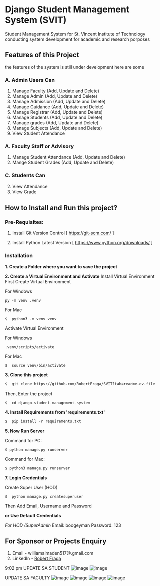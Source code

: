 # Django Student Management System (SVIT)

Student Management System for St. Vincent Institute of Technology
conducting system development for academic and research porposes

## Features of this Project
the features of the system is still under development
here are some

### A. Admin Users Can
1. Manage Faculty (Add, Update and Delete)
2. Manage Admin (Add, Update and Delete)
3. Manage Admission (Add, Update and Delete)
4. Manage Guidance (Add, Update and Delete)
5. Manage Registrar (Add, Update and Delete)
6. Manage Students (Add, Update and Delete)
7. Manage grades (Add, Update and Delete)
8. Manage Subjects (Add, Update and Delete)
9. View Student Attendance

### A. Faculty Staff or Advisory
1. Manage Student Attendance (Add, Update and Delete)
2. Mange Student Grades (Add, Update and Delete)

### C. Students Can
2. View Attendance
3. View Grade

## How to Install and Run this project?

### Pre-Requisites:
1. Install Git Version Control
[ https://git-scm.com/ ]

2. Install Python Latest Version
[ https://www.python.org/downloads/ ]

### Installation
**1. Create a Folder where you want to save the project**

**2. Create a Virtual Environment and Activate**
Install Virtual Environment First
Create Virtual Environment

For Windows
```
py -m venv .venv
```
For Mac
```
$  python3 -m venv venv
```

Activate Virtual Environment

For Windows
```
.venv/scripts/activate
```

For Mac
```
$  source venv/bin/activate
```

**3. Clone this project**
```
$  git clone https://github.com/RobertFraga/SVIT?tab=readme-ov-file
```

Then, Enter the project
```
$  cd django-student-management-system
```

**4. Install Requirements from 'requirements.txt'**
```python
$  pip install -r requirements.txt
```

**5. Now Run Server**

Command for PC:
```python
$ python manage.py runserver
```

Command for Mac:
```python
$ python3 manage.py runserver
```

**7. Login Credentials**

Create Super User (HOD)
```
$  python manage.py createsuperuser
```
Then Add Email, Username and Password

**or Use Default Credentials**

*For HOD /SuperAdmin*
Email: boogeyman
Password: 123


## For Sponsor or Projects Enquiry
1. Email - williamalmaden517@.gmail.com
2. LinkedIn - [Robert Fraga](https://www.linkedin.com/in/robert-fraga-2b592526a/ "Robert Fraga on LinkedIn")





9:02 pm UPDATE SA STUDENT
![image](https://github.com/user-attachments/assets/a122f369-9f2c-4fc1-9916-0738d08c03c9)
![image](https://github.com/user-attachments/assets/874edcf6-7adb-425a-8e64-86ca8b5586e3)



UPDATE SA FACULTY 
![image](https://github.com/user-attachments/assets/c714d2cb-8fa2-4589-81e3-c3187a8fe830)
![image](https://github.com/user-attachments/assets/8cd55858-5e65-4f84-b1eb-68a8831cc0fc)
![image](https://github.com/user-attachments/assets/f78d7b14-fb97-411a-8f59-dc0c9838b126)
![image](https://github.com/user-attachments/assets/b7ed94bb-a597-4304-b925-d82df0ae6a54)

